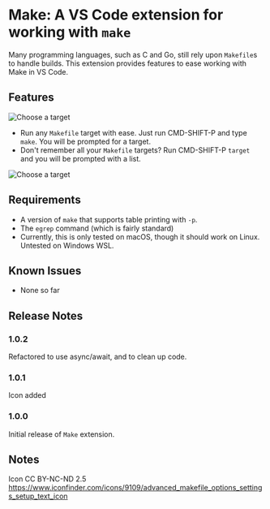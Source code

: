 # Make: A VS Code extension for working with `make`

Many programming languages, such as C and Go, still rely upon `Makefile`s to handle builds. This extension provides features to ease working with Make in VS Code.

## Features

![Choose a target](https://github.com/technosophos/vscode-make/raw/master/images/make-commands.png)

- Run any `Makefile` target with ease. Just run CMD-SHIFT-P and type `make`. You will be prompted for a target.
- Don't remember all your `Makefile` targets? Run CMD-SHIFT-P `target` and you will be prompted with a list.

![Choose a target](https://github.com/technosophos/vscode-make/raw/master/images/choose-target.png)

## Requirements

- A version of `make` that supports table printing with `-p`.
- The `egrep` command (which is fairly standard)
- Currently, this is only tested on macOS, though it should work on Linux. Untested on Windows WSL.

## Known Issues

- None so far

## Release Notes

### 1.0.2

Refactored to use async/await, and to clean up code.

### 1.0.1

Icon added

### 1.0.0

Initial release of `Make` extension.

## Notes

Icon CC BY-NC-ND 2.5 https://www.iconfinder.com/icons/9109/advanced_makefile_options_settings_setup_text_icon